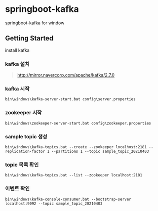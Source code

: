 # springboot-kafka
springboot-kafka for window 

## Getting Started 
install kafka

###  kafka 설치
> http://mirror.navercorp.com/apache/kafka/2.7.0

### kafka 시작
```
bin\windows\kafka-server-start.bat config\server.properties
```

### zookeeper 시작
```
bin\windows\zookeeper-server-start.bat config\zookeeper.properties
```

### sample topic 생성
```
bin\windows\kafka-topics.bat --create --zookeeper localhost:2181 --replication-factor 1 --partitions 1 --topic sample_topic_20210403
```

### topic 목록 확인
```
bin\windows\kafka-topics.bat --list --zookeeper localhost:2181
```

### 이벤트 확인
```
bin\windows\kafka-console-consumer.bat --bootstrap-server localhost:9092 --topic sample_topic_20210403
```
